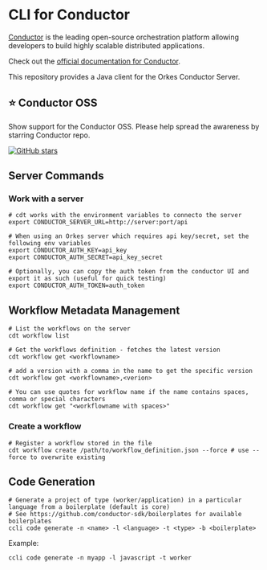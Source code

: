 # CLI for Conductor

[Conductor](https://www.conductor-oss.org/) is the leading open-source orchestration platform allowing developers to build highly scalable distributed applications. 

Check out the [official documentation for Conductor](https://orkes.io/content).

This repository provides a Java client for the Orkes Conductor Server. 

## ⭐ Conductor OSS

Show support for the Conductor OSS.  Please help spread the awareness by starring Conductor repo.

[![GitHub stars](https://img.shields.io/github/stars/conductor-oss/conductor.svg?style=social&label=Star&maxAge=)](https://GitHub.com/conductor-oss/conductor/)


## Server Commands

### Work with a server
```shell
# cdt works with the environment variables to connecto the server
export CONDUCTOR_SERVER_URL=http://server:port/api

# When using an Orkes server which requires api key/secret, set the following env variables 
export CONDUCTOR_AUTH_KEY=api_key
export CONDUCTOR_AUTH_SECRET=api_key_secret

# Optionally, you can copy the auth token from the conductor UI and export it as such (useful for quick testing)
export CONDUCTOR_AUTH_TOKEN=auth_token
```


## Workflow Metadata Management

```shell
# List the workflows on the server
cdt workflow list

# Get the workflows definition - fetches the latest version
cdt workflow get <workflowname>

# add a version with a comma in the name to get the specific version
cdt workflow get <workflowname>,<verion>

# You can use quotes for workflow name if the name contains spaces, comma or special characters
cdt workflow get "<workflowname with spaces>"

```
### Create a workflow
```shell
# Register a workflow stored in the file
cdt workflow create /path/to/workflow_definition.json --force # use --force to overwrite existing   
```
## Code Generation
```shell
# Generate a project of type (worker/application) in a particular language from a boilerplate (default is core)
# See https://github.com/conductor-sdk/boilerplates for available boilerplates
ccli code generate -n <name> -l <language> -t <type> -b <boilerplate>
```
Example:
```shell
ccli code generate -n myapp -l javascript -t worker
```

